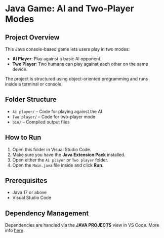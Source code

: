 # Java Game: AI and Two-Player Modes

## Project Overview
This Java console-based game lets users play in two modes:
- **AI Player**: Play against a basic AI opponent.
- **Two Player**: Two humans can play against each other on the same device.

The project is structured using object-oriented programming and runs inside a terminal or console.

## Folder Structure
- `Ai player/` – Code for playing against the AI
- `Two player/` – Code for two-player mode
- `bin/` – Compiled output files

## How to Run

1. Open this folder in Visual Studio Code.
2. Make sure you have the **Java Extension Pack** installed.
3. Open either the `Ai player` or `Two player` folder.
4. Open the `Main.java` file inside and click **Run**.

## Prerequisites

- Java 17 or above
- Visual Studio Code

## Dependency Management

Dependencies are handled via the **JAVA PROJECTS** view in VS Code. More info [here](https://github.com/microsoft/vscode-java-dependency#manage-dependencies).


